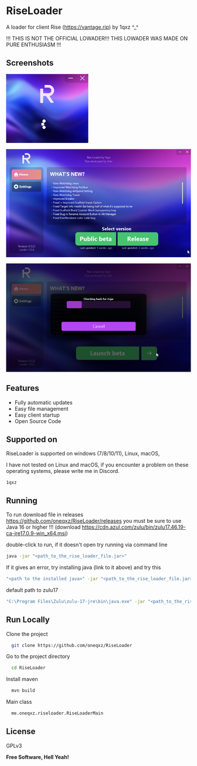 # RiseLoader

A loader for client Rise (https://vantage.rip) by 1qxz ^_^

!!! THIS IS NOT THE OFFICIAL LOWADER!!! THIS LOWADER WAS MADE ON PURE ENTHUSIASM !!!
## Screenshots

![Loading](https://raw.githubusercontent.com/oneqxz/RiseLoader/master/screenshots/umpBSFGix2.png)

![Main](https://raw.githubusercontent.com/oneqxz/RiseLoader/master/screenshots/java_MSMuSIVlcI.png)

![Launching](https://raw.githubusercontent.com/oneqxz/RiseLoader/master/screenshots/java_KGUAI6HwoP.png)
## Features

- Fully automatic updates
- Easy file management
- Easy client startup
- Open Source Code

## Supported on

RiseLoader is supported on windows (7/8/10/11), Linux, macOS,

I have not tested on Linux and macOS, if you encounter a problem on these operating systems, please write me in Discord.
```
1qxz
```
## Running
To run download file in releases https://github.com/oneqxz/RiseLoader/releases
you must be sure to use Java 16 or higher !!! (download https://cdn.azul.com/zulu/bin/zulu17.46.19-ca-jre17.0.9-win_x64.msi)

double-click to run, if it doesn't open try running via command line
```bash
java -jar "<path_to_the_rise_loader_file.jar>"
```
If it gives an error, try installing java (link to it above)
and try this
```bash
"<path to the installed java>" -jar "<path_to_the_rise_loader_file.jar>"
```
default path to zulu17
```bash
"C:\Program Files\Zulu\zulu-17-jre\bin\java.exe" -jar "<path_to_the_rise_loader_file.jar>"
```

## Run Locally

Clone the project

```bash
  git clone https://github.com/oneqxz/RiseLoader
```

Go to the project directory

```bash
  cd RiseLoader
```

Install maven

```bash
  mvn build
```

Main class

```bash
  me.oneqxz.riseloader.RiseLoaderMain
```
## License

GPLv3

**Free Software, Hell Yeah!**
